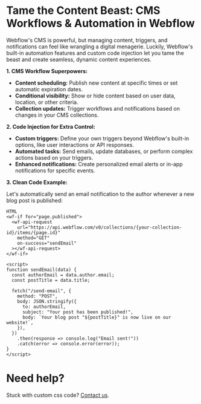 # Tame the Content Beast: CMS Workflows & Automation in Webflow

Webflow's CMS is powerful, but managing content, triggers, and notifications can feel like wrangling a digital menagerie. Luckily, Webflow's built-in automation features and custom code injection let you tame the beast and create seamless, dynamic content experiences.

**1. CMS Workflow Superpowers:**

  - **Content scheduling:** Publish new content at specific times or set automatic expiration dates.
  - **Conditional visibility:** Show or hide content based on user data, location, or other criteria.
  - **Collection updates:** Trigger workflows and notifications based on changes in your CMS collections.

**2. Code Injection for Extra Control:**

  - **Custom triggers:** Define your own triggers beyond Webflow's built-in options, like user interactions or API responses.
  - **Automated tasks:** Send emails, update databases, or perform complex actions based on your triggers.
  - **Enhanced notifications:** Create personalized email alerts or in-app notifications for specific events.

**3. Clean Code Example:**

Let's automatically send an email notification to the author whenever a new blog post is published:

```
HTML
<wf-if for="page.published">
  <wf-api-request
    url="https://api.webflow.com/v0/collections/{your-collection-id}/items/{page.id}"
    method="GET"
    on-success="sendEmail"
  ></wf-api-request>
</wf-if>

<script>
function sendEmail(data) {
  const authorEmail = data.author.email;
  const postTitle = data.title;

  fetch("/send-email", {
    method: "POST",
    body: JSON.stringify({
      to: authorEmail,
      subject: "Your post has been published!",
      body: `Your blog post "${postTitle}" is now live on our website!`,
    }),
  })
    .then(response => console.log("Email sent!"))
    .catch(error => console.error(error));
}
</script>
```

# Need help?
Stuck with custom css code? [Contact us](https://epyc.in/).
